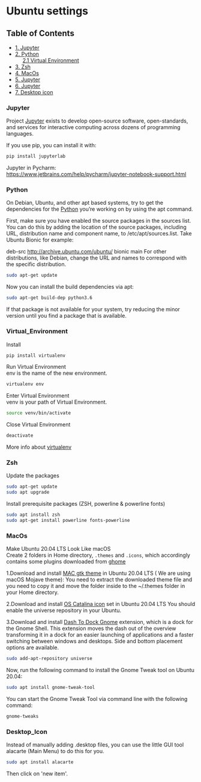 # Ubuntu settings

<!-- TABLE OF CONTENTS -->
## Table of Contents

* [1. Jupyter](#jupyter)
* [2. Python](#python)  
 &nbsp;&nbsp;&nbsp;&nbsp;  [2.1 Virtual Environment](#virtual_environment)  
* [3. Zsh](#zsh)
* [4. MacOs](#macos)
* [5. Jupyter](#jupyter)
* [6. Jupyter](#jupyter)
* [7. Desktop icon](#dsktop_Icon)



### Jupyter
Project [Jupyter](https://jupyter.org/install.html) exists to develop open-source software, open-standards, and services for interactive computing across dozens of programming languages.   

If you use pip, you can install it with:
```bash
pip install jupyterlab
```

Jupyter in Pycharm:  
https://www.jetbrains.com/help/pycharm/jupyter-notebook-support.html

### Python
On Debian, Ubuntu, and other apt based systems, try to get the dependencies for the [Python](https://devguide.python.org/setup/) you’re working on by using the apt command.

First, make sure you have enabled the source packages in the sources list. You can do this by adding the location of the source packages, including URL, distribution name and component name, to /etc/apt/sources.list. Take Ubuntu Bionic for example:

deb-src http://archive.ubuntu.com/ubuntu/ bionic main
For other distributions, like Debian, change the URL and names to correspond with the specific distribution.

```bash
sudo apt-get update
```
Now you can install the build dependencies via apt:

```bash
sudo apt-get build-dep python3.6
```
If that package is not available for your system, try reducing the minor version until you find a package that is available.

### Virtual_Environment
Install
```bash
pip install virtualenv  
```

Run Virtual Environment  
env is the name of the new environment.
```bash
virtualenv env  
```

Enter Virtual Environment  
venv is your path of Virtual Environment.
```bash
source venv/bin/activate
```

Close Virtual Environment  
```bash
deactivate
```

More info about [virtualenv](https://docs.python-guide.org/dev/virtualenvs/) 


### Zsh
Update the packages
```bash
sudo apt-get update
sudo apt upgrade
```

Install prerequisite packages (ZSH, powerline & powerline fonts)
```bash
sudo apt install zsh
sudo apt-get install powerline fonts-powerline
```

### MacOs
Make Ubuntu 20.04 LTS Look Like macOS  
Create 2 folders in Home directory, `.themes` and `.icons`, which accordingly contains some plugins downloaded from [ghome](https://www.gnome-look.org/s/Gnome/browse/)  

1.Download and install [MAC gtk theme](https://www.gnome-look.org/p/1275087/) in Ubuntu 20.04 LTS ( We are using macOS Mojave theme): You need to extract the downloaded theme file and you need to copy it and move the folder inside to the ~/.themes folder in your Home directory.

2.Download and install [OS Catalina icon](https://www.gnome-look.org/s/Gnome/p/1309810) set in Ubuntu 20.04 LTS
You should enable the universe repository in your Ubuntu.

3.Download and install [Dash To Dock Gnome](https://extensions.gnome.org/extension/307/dash-to-dock/) extension, which is a dock for the Gnome Shell. This extension moves the dash out of the overview transforming it in a dock for an easier launching of applications and a faster switching between windows and desktops. Side and bottom placement options are available.

```bash
sudo add-apt-repository universe
```

Now, run the following command to install the Gnome Tweak tool on Ubuntu 20.04:

```bash
sudo apt install gnome-tweak-tool
```

You can start the Gnome Tweak Tool via command line with the following command:

```bash
gnome-tweaks
```

### Desktop_Icon
Instead of manually adding .desktop files, you can use the little GUI tool alacarte (Main Menu) to do this for you.   
```bash
sudo apt install alacarte
```
Then click on 'new item'.
